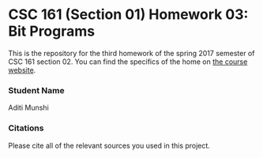 # CSC 161 (Section 01) Homework 03: Bit Programs
This is the repository for the third homework of the spring 2017 semester of CSC 161 section 02.
You can find the specifics of the home on [the course website](http://www.cs.grinnell.edu/~osera/courses/s2017/csc161/homeworks/04-bit-programs).

### Student Name
Aditi Munshi

### Citations
Please cite all of the relevant sources you used in this project.

